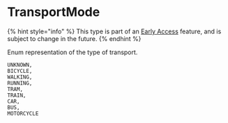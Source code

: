 # TransportMode

{% hint style="info" %}
This type is part of an [Early Access](../../../../appendix/feature-production-readiness.md) feature, and is subject to change in the future.
{% endhint %}

Enum representation of the type of transport.

```
UNKNOWN,
BICYCLE,
WALKING,
RUNNING,
TRAM,
TRAIN,
CAR,
BUS,
MOTORCYCLE
```
